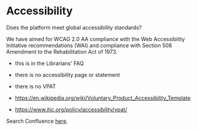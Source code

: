 # Accessibility

Does the platform meet global accessibility standards?

We have aimed for WCAG 2.0 AA compliance with the Web Accessibility Initiative recommendations (WAI) and compliance with Section 508 Amendment to the Rehabilitation Act of 1973.

- this is in the Librarians' FAQ
- there is no accessibility page or statement
- there is no VPAT

- https://en.wikipedia.org/wiki/Voluntary_Product_Accessibility_Template
- https://www.itic.org/policy/accessibility/vpat/



Search Confluence [here](https://confluence.ingenta.com/confluence/dosearchsite.action?cql=siteSearch+~+%22accessibility%22&queryString=accessibility).
